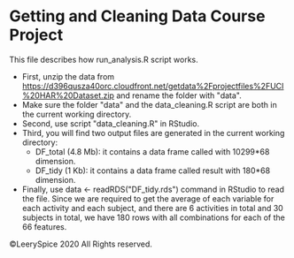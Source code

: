 Getting and Cleaning Data Course Project
========================================
This file describes how run_analysis.R script works.

* First, unzip the data from https://d396qusza40orc.cloudfront.net/getdata%2Fprojectfiles%2FUCI%20HAR%20Dataset.zip and rename the folder with "data".
* Make sure the folder "data" and the data_cleaning.R script are both in the current working directory.
* Second, use script "data_cleaning.R" in RStudio. 
* Third, you will find two output files are generated in the current working directory:
  - DF_total (4.8 Mb): it contains a data frame called with 10299*68 dimension.
  - DF_tidy (1 Kb): it contains a data frame called result with 180*68 dimension.
* Finally, use data <- readRDS("DF_tidy.rds") command in RStudio to read the file. Since we are required to get the average of each variable for each activity and each subject, and there are 6 activities in total and 30 subjects in total, we have 180 rows with all combinations for each of the 66 features. 

©LeerySpice 2020 All Rights reserved.